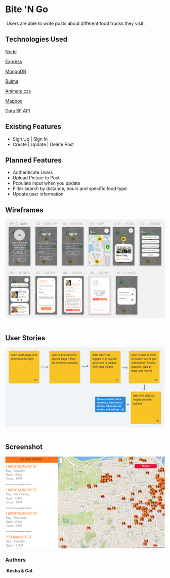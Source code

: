 # Bite 'N Go
​
Users are able to write posts about different food trucks they visit.
​
## Technologies Used
[Node](https://nodejs.org/en/)
​

[Express](https://expressjs.com/)
​

[MongoDB](https://www.mongodb.com/)
​

[Bulma](https://bulma.io/)
​

[Animate.css](https://daneden.github.io/animate.css/)

[Mapbox](https://www.mapbox.com/)

[Data SF API](https://data.sfgov.org/Economy-and-Community/Mobile-Food-Schedule/jjew-r69b)
​
​
## Existing Features
* Sign Up | Sign In
* Create | Update | Delete Post
​
​
## Planned Features
* Authenticate Users
* Upload Picture to Post
* Populate input when you update
* Filter search by distance, hours and specific food type
* Update user information
​
## Wireframes
![Bite 'N Go Wireframe](./assets/bng-wireframes.png)
​
## User Stories
![User Stories](./assets/user-stories.png)
​

## Screenshot
​![Bite 'N Go Wireframe](./assets/bitengo-ss.png)
​
### Authors
​
__Kesha & Cat__